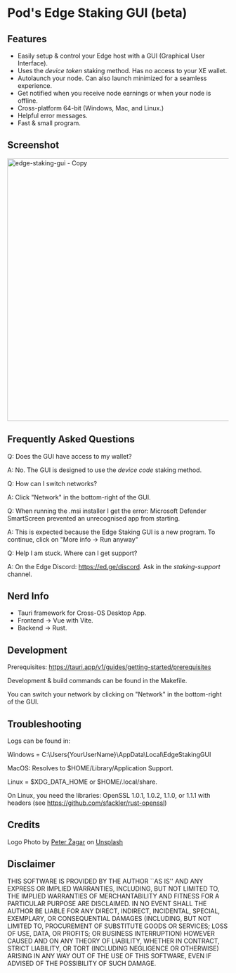 # Pod's Edge Staking GUI (beta)

## Features
- Easily setup & control your Edge host with a GUI (Graphical User Interface).
- Uses the *device token* staking method. Has no access to your XE wallet.
- Autolaunch your node. Can also launch minimized for a seamless experience.
- Get notified when you receive node earnings or when your node is offline.
- Cross-platform 64-bit (Windows, Mac, and Linux.)
- Helpful error messages.
- Fast & small program.

## Screenshot
<img width="597" alt="edge-staking-gui - Copy" src="https://github.com/PodTheCoder/edge_staking_gui/assets/113918164/26217e9c-894d-47dd-8d4d-fcc30fd3d8f4">

## Frequently Asked Questions
Q: Does the GUI have access to my wallet?

A: No. The GUI is designed to use the *device code* staking method.

Q: How can I switch networks?

A: Click "Network" in the bottom-right of the GUI.

Q: When running the .msi installer I get the error: Microsoft Defender SmartScreen prevented an unrecognised app from starting.

A: This is expected because the Edge Staking GUI is a new program. To continue, click on "More info -> Run anyway"

Q: Help I am stuck. Where can I get support?

A: On the Edge Discord: https://ed.ge/discord. Ask in the *staking-support* channel.


## Nerd Info
- Tauri framework for Cross-OS Desktop App.
- Frontend -> Vue with Vite.
- Backend -> Rust.

## Development

Prerequisites: https://tauri.app/v1/guides/getting-started/prerequisites

Development & build commands can be found in the Makefile.

You can switch your network by clicking on "Network" in the bottom-right of the GUI.

## Troubleshooting


Logs can be found in:

Windows = C:\Users\{YourUserName}\AppData\Local\EdgeStakingGUI

MacOS: Resolves to $HOME/Library/Application Support.

Linux = $XDG_DATA_HOME or $HOME/.local/share.

On Linux, you need the libraries:
OpenSSL 1.0.1, 1.0.2, 1.1.0, or 1.1.1 with headers (see https://github.com/sfackler/rust-openssl)

## Credits
Logo Photo by <a href="https://unsplash.com/@ortodummie?utm_source=unsplash&utm_medium=referral&utm_content=creditCopyText">Peter Žagar</a> on <a href="https://unsplash.com/photos/bLgWa9b0ioY?utm_source=unsplash&utm_medium=referral&utm_content=creditCopyText">Unsplash</a>
  
## Disclaimer
THIS SOFTWARE IS PROVIDED BY THE AUTHOR ``AS IS'' AND ANY EXPRESS OR IMPLIED WARRANTIES, INCLUDING, BUT NOT LIMITED TO, THE IMPLIED WARRANTIES OF MERCHANTABILITY AND FITNESS FOR A PARTICULAR PURPOSE ARE DISCLAIMED. IN NO EVENT SHALL THE AUTHOR BE LIABLE FOR ANY DIRECT, INDIRECT, INCIDENTAL, SPECIAL, EXEMPLARY, OR CONSEQUENTIAL DAMAGES (INCLUDING, BUT NOT LIMITED TO, PROCUREMENT OF SUBSTITUTE GOODS OR SERVICES; LOSS OF USE, DATA, OR PROFITS; OR BUSINESS INTERRUPTION) HOWEVER CAUSED AND ON ANY THEORY OF LIABILITY, WHETHER IN CONTRACT, STRICT LIABILITY, OR TORT (INCLUDING NEGLIGENCE OR OTHERWISE) ARISING IN ANY WAY OUT OF THE USE OF THIS SOFTWARE, EVEN IF ADVISED OF THE POSSIBILITY OF SUCH DAMAGE.

